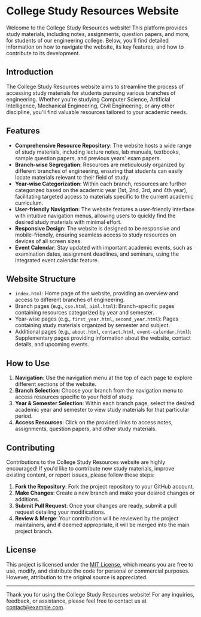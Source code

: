 # College Study Resources Website

Welcome to the College Study Resources website! This platform provides study materials, including notes, assignments, question papers, and more, for students of our engineering college. Below, you'll find detailed information on how to navigate the website, its key features, and how to contribute to its development.

## Introduction

The College Study Resources website aims to streamline the process of accessing study materials for students pursuing various branches of engineering. Whether you're studying Computer Science, Artificial Intelligence, Mechanical Engineering, Civil Engineering, or any other discipline, you'll find valuable resources tailored to your academic needs.

## Features

- **Comprehensive Resource Repository**: The website hosts a wide range of study materials, including lecture notes, lab manuals, textbooks, sample question papers, and previous years' exam papers.
- **Branch-wise Segregation**: Resources are meticulously organized by different branches of engineering, ensuring that students can easily locate materials relevant to their field of study.
- **Year-wise Categorization**: Within each branch, resources are further categorized based on the academic year (1st, 2nd, 3rd, and 4th year), facilitating targeted access to materials specific to the current academic curriculum.
- **User-friendly Navigation**: The website features a user-friendly interface with intuitive navigation menus, allowing users to quickly find the desired study materials with minimal effort.
- **Responsive Design**: The website is designed to be responsive and mobile-friendly, ensuring seamless access to study resources on devices of all screen sizes.
- **Event Calendar**: Stay updated with important academic events, such as examination dates, assignment deadlines, and seminars, using the integrated event calendar feature.

## Website Structure

- `index.html`: Home page of the website, providing an overview and access to different branches of engineering.
- Branch pages (e.g., `cse.html`, `aiml.html`): Branch-specific pages containing resources categorized by year and semester.
- Year-wise pages (e.g., `first_year.html`, `second_year.html`): Pages containing study materials organized by semester and subject.
- Additional pages (e.g., `about.html`, `contact.html`, `event-calendar.html`): Supplementary pages providing information about the website, contact details, and upcoming events.

## How to Use

1. **Navigation**: Use the navigation menu at the top of each page to explore different sections of the website.
2. **Branch Selection**: Choose your branch from the navigation menu to access resources specific to your field of study.
3. **Year & Semester Selection**: Within each branch page, select the desired academic year and semester to view study materials for that particular period.
4. **Access Resources**: Click on the provided links to access notes, assignments, question papers, and other study materials.

## Contributing

Contributions to the College Study Resources website are highly encouraged! If you'd like to contribute new study materials, improve existing content, or report issues, please follow these steps:

1. **Fork the Repository**: Fork the project repository to your GitHub account.
2. **Make Changes**: Create a new branch and make your desired changes or additions.
3. **Submit Pull Request**: Once your changes are ready, submit a pull request detailing your modifications.
4. **Review & Merge**: Your contribution will be reviewed by the project maintainers, and if deemed appropriate, it will be merged into the main project branch.

## License

This project is licensed under the [MIT License](LICENSE), which means you are free to use, modify, and distribute the code for personal or commercial purposes. However, attribution to the original source is appreciated.

---

Thank you for using the College Study Resources website! For any inquiries, feedback, or assistance, please feel free to contact us at [contact@example.com](mailto:contact@example.com).
